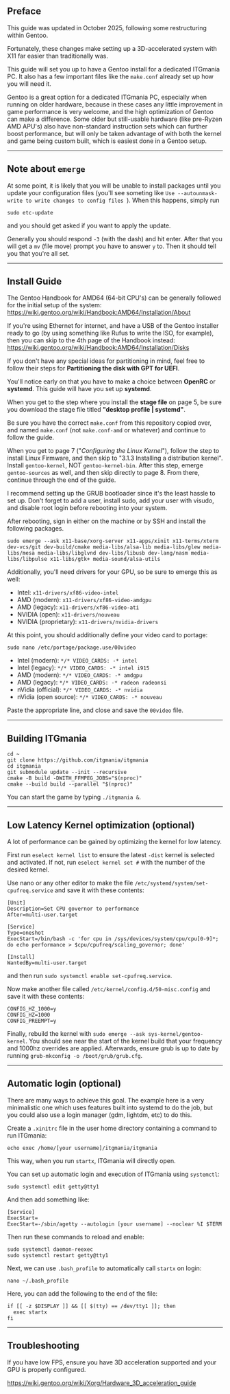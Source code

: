 ## Preface

This guide was updated in October 2025, following some restructuring within Gentoo.

Fortunately, these changes make setting up a 3D-accelerated system with X11 far easier than traditionally was.

This guide will set you up to have a Gentoo install for a dedicated ITGmania PC. It also has a few important files like the `make.conf` already set up how you will need it.

Gentoo is a great option for a dedicated ITGmania PC, especially when running on older hardware, because in these cases any little improvement in game performance is very welcome, and the high optimization of Gentoo can make a difference. Some older but still-usable hardware (like pre-Ryzen AMD APU's) also have non-standard instruction sets which can further boost performance, but will only be taken advantage of with both the kernel and game being custom built, which is easiest done in a Gentoo setup.

------------------

## Note about `emerge`

At some point, it is likely that you will be unable to install packages until you update your configuration files (you'll see someting like `Use --autounmask-write to write changes to config files `). When this happens, simply run

`sudo etc-update`

and you should get asked if you want to apply the update.

Generally you should respond `-3` (with the dash) and hit enter.  After that you will get a `mv` (file move) prompt you have to answer `y` to. Then it should tell you that you're all set.

------------------

## Install Guide

The Gentoo Handbook for AMD64 (64-bit CPU's) can be generally followed for the initial setup of the system: https://wiki.gentoo.org/wiki/Handbook:AMD64/Installation/About

If you're using Ethernet for internet, and have a USB of the Gentoo installer ready to go (by using something like Rufus to write the ISO, for example), then you can skip to the 4th page of the Handbook instead: https://wiki.gentoo.org/wiki/Handbook:AMD64/Installation/Disks

If you don't have any special ideas for partitioning in mind, feel free to follow their steps for **Partitioning the disk with GPT for UEFI**.

You'll notice early on that you have to make a choice between **OpenRC** or **systemd**. This guide will have you set up **systemd**.

When you get to the step where you install the **stage file** on page 5, be sure you download the stage file titled **"desktop profile | systemd"**.

Be sure you have the correct `make.conf` from this repository copied over, and named `make.conf` (not `make.conf-amd` or whatever) and continue to follow the guide.

When you get to page 7 ("*Configuring the Linux Kernel*"), follow the step to install Linux Firmware, and then skip to "3.1.3 Installing a distribution kernel". Install `gentoo-kernel`, NOT `gentoo-kernel-bin`. After this step, emerge `gentoo-sources` as well, and then skip directly to page 8. From there, continue through the end of the guide.

I recommend setting up the GRUB bootloader since it's the least hassle to set up. Don't forget to add a user, install sudo, add your user with visudo, and disable root login before rebooting into your system. 

After rebooting, sign in either on the machine or by SSH and install the following packages.

```
sudo emerge --ask x11-base/xorg-server x11-apps/xinit x11-terms/xterm dev-vcs/git dev-build/cmake media-libs/alsa-lib media-libs/glew media-libs/mesa media-libs/libglvnd dev-libs/libusb dev-lang/nasm media-libs/libpulse x11-libs/gtk+ media-sound/alsa-utils
```

Additionally, you'll need drivers for your GPU, so be sure to emerge this as well:

- Intel: `x11-drivers/xf86-video-intel`
- AMD (modern): `x11-drivers/xf86-video-amdgpu`
- AMD (legacy): `x11-drivers/xf86-video-ati`
- NVIDIA (open): `x11-drivers/nouveau`
- NVIDIA (proprietary): `x11-drivers/nvidia-drivers`

At this point, you should additionally define your video card to portage:

```
sudo nano /etc/portage/package.use/00video
```

- Intel (modern): `*/* VIDEO_CARDS: -* intel`
- Intel (legacy): `*/* VIDEO_CARDS: -* intel i915`
- AMD (modern): `*/* VIDEO_CARDS: -* amdgpu`
- AMD (legacy): `*/* VIDEO_CARDS: -* radeon radeonsi`
- nVidia (official): `*/* VIDEO_CARDS: -* nvidia`
- nVidia (open source): `*/* VIDEO_CARDS: -* nouveau`

Paste the appropriate line, and close and save the `00video` file. 

---------

## Building ITGmania

```
cd ~
git clone https://github.com/itgmania/itgmania
cd itgmania
git submodule update --init --recursive
cmake -B build -DWITH_FFMPEG_JOBS="$(nproc)"
cmake --build build --parallel "$(nproc)"
```

You can start the game by typing `./itgmania &`.

-----------

## Low Latency Kernel optimization (optional)

A lot of performance can be gained by optimizing the kernel for low latency.

First run `eselect kernel list` to ensure the latest `-dist` kernel is selected and activated.  If not, run `eselect kernel set #` with the number of the desired kernel.

Use nano or any other editor to make the file `/etc/systemd/system/set-cpufreq.service` and save it with these contents:

```
[Unit]
Description=Set CPU governor to performance
After=multi-user.target

[Service]
Type=oneshot
ExecStart=/bin/bash -c 'for cpu in /sys/devices/system/cpu/cpu[0-9]*; do echo performance > $cpu/cpufreq/scaling_governor; done'

[Install]
WantedBy=multi-user.target
```

and then run `sudo systemctl enable set-cpufreq.service`.

Now make another file called `/etc/kernel/config.d/50-misc.config` and save it with these contents:

```
CONFIG_HZ_1000=y
CONFIG_HZ=1000
CONFIG_PREEMPT=y
```

Finally, rebuild the kernel with `sudo emerge --ask sys-kernel/gentoo-kernel`. You should see near the start of the kernel build that your frequency and 1000hz overrides are applied. Afterwards, ensure grub is up to date by running `grub-mkconfig -o /boot/grub/grub.cfg`.

--------

## Automatic login (optional)

There are many ways to achieve this goal. The example here is a very minimalistic one which uses features built into systemd to do the job, but you could also use a login manager (gdm, lightdm, etc) to do this.

Create a `.xinitrc` file in the user home directory containing a command to run ITGmania:

```
echo exec /home/[your username]/itgmania/itgmania
```

This way, when you run `startx`, ITGmania will directly open.

You can set up automatic login and execution of ITGmania using `systemctl`:

```
sudo systemctl edit getty@tty1
```

And then add something like:

```
[Service]
ExecStart=
ExecStart=-/sbin/agetty --autologin [your username] --noclear %I $TERM
```

Then run these commands to reload and enable:

```
sudo systemctl daemon-reexec
sudo systemctl restart getty@tty1
```

Next, we can use `.bash_profile` to automatically call `startx` on login:

```
nano ~/.bash_profile
```

Here, you can add the following to the end of the file: 

```
if [[ -z $DISPLAY ]] && [[ $(tty) == /dev/tty1 ]]; then
  exec startx
fi
```

------------

## Troubleshooting

If you have low FPS, ensure you have 3D acceleration supported and your GPU is properly configured.

https://wiki.gentoo.org/wiki/Xorg/Hardware_3D_acceleration_guide

